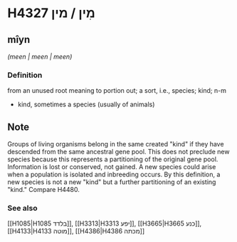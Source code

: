 # H4327 מִין / מין

## mîyn

_(meen | meen | meen)_

### Definition

from an unused root meaning to portion out; a sort, i.e., species; kind; n-m

- kind, sometimes a species (usually of animals)

## Note

Groups of living organisms belong in the same created "kind" if they have descended from the same ancestral gene pool. This does not preclude new species because this represents a partitioning of the original gene pool. Information is lost or conserved, not gained. A new species could arise when a population is isolated and inbreeding occurs. By this definition, a new species is not a new "kind" but a further partitioning of an existing "kind." Compare H4480.

### See also

[[H1085|H1085 בלדד]], [[H3313|H3313 יפע]], [[H3665|H3665 כנע]], [[H4133|H4133 מוטה]], [[H4386|H4386 מכתה]]
